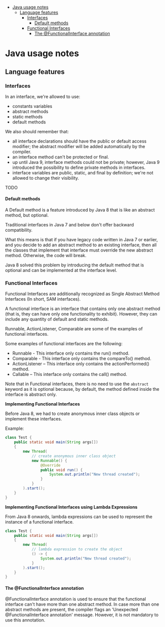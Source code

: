 - [Java usage notes](#java-usage-notes)
  - [Language features](#language-features)
    - [Interfaces](#interfaces)
      - [Default methods](#default-methods)
    - [Functional Interfaces](#functional-interfaces)
      - [The @FunctionalInterface annotation](#the-functionalinterface-annotation)

# Java usage notes

## Language features

### Interfaces

In an interface, we're allowed to use:
- constants variables
- abstract methods
- static methods
- default methods

We also should remember that:
- all interface declarations should have the public or default access modifier; the abstract modifier will be added automatically by the compiler.
- an interface method can't be protected or final.
- up until Java 9, interface methods could not be private; however, Java 9 introduced the possibility to define private methods in interfaces.
- interface variables are public, static, and final by definition; we're not allowed to change their visibility.

TODO

#### Default methods

A Default method is a feature introduced by Java 8 that is like an abstract method, but optional.

Traditional interfaces in Java 7 and below don't offer backward compatibility.

What this means is that if you have legacy code written in Java 7 or earlier, and you decide to add an abstract method to an existing interface, then all the classes that implement that interface must override the new abstract method. Otherwise, the code will break.

Java 8 solved this problem by introducing the default method that is optional and can be implemented at the interface level.

### Functional Interfaces

Functional Interfaces are additionally recognized as Single Abstract Method Interfaces (In short, SAM interfaces).

A functional interface is an interface that contains only one abstract method (that is, they can have only one functionality to exhibit). However, they can include any quantity of default and static methods.

Runnable, ActionListener, Comparable are some of the examples of functional interfaces.

Some examples of functional interfaces are the following:
- Runnable - This interface only contains the run() method.
- Comparable - This interface only contains the compareTo() method.
- ActionListener – This interface only contains the actionPerformed() method.
- Callable – This interface only contains the call() method.

Note that in Functional interfaces, there is no need to use the `abstract` keyword as it is optional because, by default, the method defined inside the interface is abstract only.

**Implementing Functional Interfaces**

Before Java 8, we had to create anonymous inner class objects or implement these interfaces.

Example:

```java
class Test {
    public static void main(String args[])
    {
        new Thread(
            // create anonymous inner class object
            new Runnable() {
                @Override
                public void run() {
                    System.out.println("New thread created");
                }
            }
        ).start();
    }
}
```

**Implementing Functional Interfaces using Lambda Expressions**

From Java 8 onwards, lambda expressions can be used to represent the instance of a functional interface.

```java
class Test {
    public static void main(String args[])
    {
        new Thread(
            // lambda expression to create the object
            () -> {
                System.out.println("New thread created");
            }
        ).start();
    }
}
```

#### The @FunctionalInterface annotation

@FunctionalInterface annotation is used to ensure that the functional interface can't have more than one abstract method. In case more than one abstract methods are present, the compiler flags an 'Unexpected @FunctionalInterface annotation' message. However, it is not mandatory to use this annotation.
